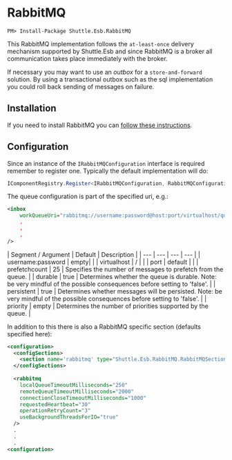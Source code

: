 # RabbitMQ

```
PM> Install-Package Shuttle.Esb.RabbitMQ
```

This RabbitMQ implementation follows the `at-least-once` delivery mechanism supported by Shuttle.Esb and since RabbitMQ is a broker all communication takes place immediately with the broker.

If necessary you may want to use an *outbox* for a `store-and-forward` solution.  By using a transactional outbox such as the sql implementation you could roll back sending of messages on failure.

## Installation

If you need to install RabbitMQ you can <a target='_blank' href='https://www.rabbitmq.com/install-windows.html'>follow these instructions</a>.

## Configuration

Since an instance of the `IRabbitMQConfiguration` interface is required remember to register one.  Typically the default implementation will do:

``` c#
IComponentRegistry.Register<IRabbitMQConfiguration, RabbitMQConfiguration>();
```

The queue configuration is part of the specified uri, e.g.:

``` xml
<inbox
    workQueueUri="rabbitmq://username:password@host:port/virtualhost/queue?prefetchCount=25&amp;durable=true&amp;persistent=true"
    .
    .
    .
/>
```

| Segment / Argument | Default    | Description | 
| --- | --- | --- | --- |
| username:password     | empty|    |
| virtualhost         | /    |    |
| port                 | default    |    |
| prefetchcount             | 25        | Specifies the number of messages to prefetch from the queue. |
| durable             | true     | Determines whether the queue is durable.  Note: be very mindful of the possible consequences before setting to 'false'. |
| persistent             | true     | Determines whether messages will be persisted.  Note: be very mindful of the possible consequences before setting to 'false'. |
| priority             | empty     | Determines the number of priorities supported by the queue. |

In addition to this there is also a RabbitMQ specific section (defaults specified here):

``` xml
<configuration>
  <configSections>
    <section name='rabbitmq' type="Shuttle.Esb.RabbitMQ.RabbitMQSection, Shuttle.Esb.RabbitMQ"/>
  </configSections>
  
  <rabbitmq
    localQueueTimeoutMilliseconds="250"
    remoteQueueTimeoutMilliseconds="2000"
    connectionCloseTimeoutMilliseconds="1000"
    requestedHeartbeat="30"
    operationRetryCount="3"
    useBackgroundThreadsForIO="true"
  />
  .
  .
  .
<configuration>
```
